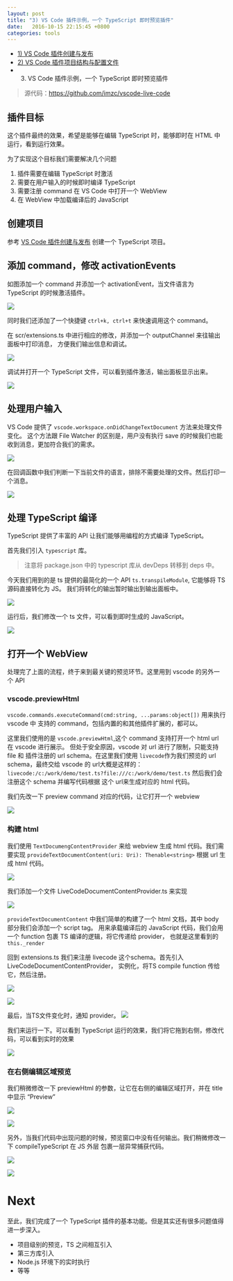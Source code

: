 ```yaml
---
layout: post
title: "3) VS Code 插件示例，一个 TypeScript 即时预览插件"
date:   2016-10-15 22:15:45 +0800
categories: tools
---
```



* [1) VS Code 插件创建与发布](/tools/2016/10/13/getting-started-with-vscode-ext/)
* [2) VS Code 插件项目结构与配置文件](/tools/2016/10/14/vscode-ext-what-is-in-the-project/)
* 3) VS Code 插件示例，一个 TypeScript 即时预览插件

> 源代码：https://github.com/imzc/vscode-live-code

## 插件目标

这个插件最终的效果，希望是能够在编辑 TypeScript 时，能够即时在 HTML 中运行，看到运行效果。

为了实现这个目标我们需要解决几个问题

1. 插件需要在编辑 TypeScript 时激活
2. 需要在用户输入的时候即时编译 TypeScript
3. 需要注册 command 在 VS Code 中打开一个 WebView
4. 在 WebView 中加载编译后的 JavaScript

<!--more-->

## 创建项目

参考 [VS Code 插件创建与发布](/tools/2016/10/13/getting-started-with-vscode-ext/) 创建一个
TypeScript 项目。

## 添加 command，修改 activationEvents

如图添加一个 command 并添加一个 activationEvent，当文件语言为 TypeScript 的时候激活插件。

![](http://imzc.me/public/images/openchina2016/addtscommands.jpg)

同时我们还添加了一个快捷键 `ctrl+k, ctrl+t` 来快速调用这个 command。

在 scr/extensions.ts 中进行相应的修改，并添加一个 outputChannel 来往输出面板中打印消息，
方便我们输出信息和调试。

![](http://imzc.me/public/images/openchina2016/2regcommands.jpg)

调试并打开一个 TypeScript 文件，可以看到插件激活，输出面板显示出来。

![](http://imzc.me/public/images/openchina2016/2run.png)

## 处理用户输入

VS Code 提供了 `vscode.workspace.onDidChangeTextDocument` 方法来处理文件变化。
这个方法跟 File Watcher 的区别是，用户没有执行 save 的时候我们也能收到消息，更加符合我们的需求。

![](http://imzc.me/public/images/openchina2016/3handlechanges.jpg)

在回调函数中我们判断一下当前文件的语言，排除不需要处理的文件。然后打印一个消息。

![](http://imzc.me/public/images/openchina2016/3output.jpg)

## 处理 TypeScript 编译

TypeScript 提供了丰富的 API 让我们能够用编程的方式编译 TypeScript。

首先我们引入 `typescript` 库。

> 注意将 package.json 中的 typescript 库从 devDeps 转移到 deps 中。

今天我们用到的是 ts 提供的最简化的一个 API `ts.transpileModule`, 它能够将 TS 源码直接转化为 JS。
我们将转化的输出暂时输出到输出面板中。

![](http://imzc.me/public/images/openchina2016/4compile.jpg)

运行后，我们修改一个 ts 文件，可以看到即时生成的 JavaScript。

![](http://imzc.me/public/images/openchina2016/4output.jpg)

## 打开一个 WebView

处理完了上面的流程，终于来到最关键的预览环节。这里用到 vscode 的另外一个 API

### vscode.previewHtml
`vscode.commands.executeCommand(cmd:string, ...params:object[])` 用来执行 vscode 中
支持的 command，包括内置的和其他插件扩展的，都可以。 

这里我们使用的是 `vscode.previewHtml`,这个 command 支持打开一个 html url 在 vscode 进行展示。
但处于安全原因，vscode 对 url 进行了限制，只能支持 file 和 插件注册的 url schema。在这里我们使用
`livecode`作为我们预览的 url schema，最终交给 vscode 的 url大概是这样的：`livecode:/c:/work/demo/test.ts?file:///c:/work/demo/test.ts`
然后我们会注册这个 schema 并编写代码根据 这个 url来生成对应的 html 代码。

我们先改一下 preview command 对应的代码，让它打开一个 webview

![](http://imzc.me/public/images/openchina2016/5openhtml.jpg)

### 构建 html
我们使用 `TextDocumengContentProvider` 来给 webview 生成 html 代码。我们需要实现 
`provideTextDocumentContent(uri: Uri): Thenable<string>` 根据 url 生成 html 代码。

![](http://imzc.me/public/images/openchina2016/6provider.jpg)

我们添加一个文件 LiveCodeDocumentContentProvider.ts 来实现

![](http://imzc.me/public/images/openchina2016/6livecodeprovide6r.jpg)

`provideTextDocumentContent` 中我们简单的构建了一个 html 文档，其中 body 部分我们会添加一个 script tag。
用来承载编译后的 JavaScript 代码，我们会用一个 function 包裹 TS 编译的逻辑，将它传递给 provider，
也就是这里看到的 `this._render`

回到 extensions.ts 我们来注册 livecode 这个schema。首先引入 LiveCodeDocumentContentProvider，
实例化，将TS compile function 传给它，然后注册。

![](http://imzc.me/public/images/openchina2016/6reg.jpg)


![](http://imzc.me/public/images/openchina2016/6compile.jpg)

最后，当TS文件变化时，通知 provider。
![](http://imzc.me/public/images/openchina2016/6update.jpg)

我们来运行一下。可以看到 TypeScript 运行的效果，我们将它拖到右侧，修改代码，可以看到实时的效果

![](http://imzc.me/public/images/openchina2016/6preview.jpg)

### 在右侧编辑区域预览
我们稍微修改一下 previewHtml 的参数，让它在右侧的编辑区域打开，并在 title 中显示 “Preview”

![](http://imzc.me/public/images/openchina2016/7columntitle.jpg)

![](http://imzc.me/public/images/openchina2016/7preview.jpg)

另外，当我们代码中出现问题的时候，预览窗口中没有任何输出。我们稍微修改一下 compileTypeScript 在 JS 外层
包裹一层异常捕获代码。

![](http://imzc.me/public/images/openchina2016/7trycatch.jpg)


![](http://imzc.me/public/images/openchina2016/7error.jpg)

# Next
至此，我们完成了一个 TypeScript 插件的基本功能。但是其实还有很多问题值得进一步深入。

* 项目级别的预览，TS 之间相互引入
* 第三方库引入
* Node.js 环境下的实时执行
* 等等








